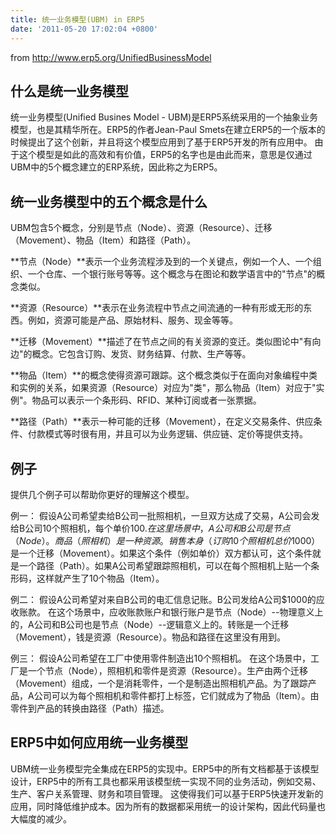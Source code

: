 ```yaml
---
title: 统一业务模型(UBM) in ERP5
date: '2011-05-20 17:02:04 +0800'
---
```

from http://www.erp5.org/UnifiedBusinessModel

## 什么是统一业务模型
统一业务模型(Unified Busines Model - UBM)是ERP5系统采用的一个抽象业务模型，也是其精华所在。ERP5的作者Jean-Paul Smets在建立ERP5的一个版本的时候提出了这个创新，并且将这个模型应用到了基于ERP5开发的所有应用中。
由于这个模型是如此的高效和有价值，ERP5的名字也是由此而来，意思是仅通过UBM中的5个概念建立的ERP系统，因此称之为ERP5。

## 统一业务模型中的五个概念是什么
UBM包含5个概念，分别是节点（Node）、资源（Resource）、迁移（Movement）、物品（Item）和路径（Path）。

**节点（Node）**表示一个业务流程涉及到的一个关键点，例如一个人、一个组织、一个仓库、一个银行账号等等。这个概念与在图论和数学语言中的"节点"的概念类似。

**资源（Resource）**表示在业务流程中节点之间流通的一种有形或无形的东西。例如，资源可能是产品、原始材料、服务、现金等等。

**迁移（Movement）**描述了在节点之间的有关资源的变迁。类似图论中"有向边"的概念。它包含订购、发货、财务结算、付款、生产等等。

**物品（Item）**的概念使得资源可跟踪。这个概念类似于在面向对象编程中类和实例的关系，如果资源（Resource）对应为"类"，那么物品（Item）对应于"实例"。物品可以表示一个条形码、RFID、某种订阅或者一张票据。

**路径（Path）**表示一种可能的迁移（Movement），在定义交易条件、供应条件、付款模式等时很有用，并且可以为业务逻辑、供应链、定价等提供支持。

## 例子
提供几个例子可以帮助你更好的理解这个模型。

例一：
假设A公司希望卖给B公司一批照相机，一旦双方达成了交易，A公司会发给B公司10个照相机，每个单价$100.
在这里场景中，A公司和B公司是节点（Node）。商品（照相机）是一种资源。销售本身（订购10个照相机总价$1000）是一个迁移（Movement）。如果这个条件（例如单价）双方都认可，这个条件就是一个路径（Path）。如果A公司希望跟踪照相机，可以在每个照相机上贴一个条形码，这样就产生了10个物品（Item）。

例二：
假设A公司希望对来自B公司的电汇信息记账。B公司发给A公司$1000的应收账款。
在这个场景中，应收账款账户和银行账户是节点（Node）--物理意义上的，A公司和B公司也是节点（Node）--逻辑意义上的。转账是一个迁移（Movement），钱是资源（Resource）。物品和路径在这里没有用到。

例三：
假设A公司希望在工厂中使用零件制造出10个照相机。
在这个场景中，工厂是一个节点（Node），照相机和零件是资源（Resource）。生产由两个迁移（Movement）组成，一个是消耗零件，一个是制造出照相机产品。为了跟踪产品，A公司可以为每个照相机和零件都打上标签，它们就成为了物品（Item）。由零件到产品的转换由路径（Path）描述。

## ERP5中如何应用统一业务模型
UBM统一业务模型完全集成在ERP5的实现中。ERP5中的所有文档都基于该模型设计，ERP5中的所有工具也都采用该模型统一实现不同的业务活动，例如交易、生产、客户关系管理、财务和项目管理。
这使得我们可以基于ERP5快速开发新的应用，同时降低维护成本。因为所有的数据都采用统一的设计架构，因此代码量也大幅度的减少。

